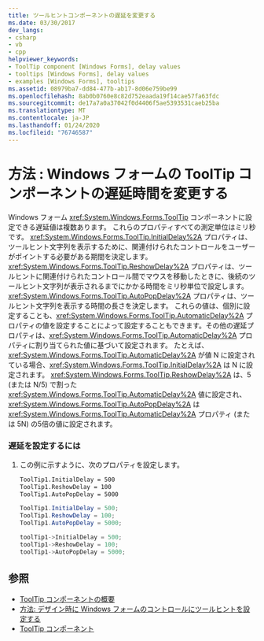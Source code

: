 ```yaml
---
title: ツールヒントコンポーネントの遅延を変更する
ms.date: 03/30/2017
dev_langs:
- csharp
- vb
- cpp
helpviewer_keywords:
- ToolTip component [Windows Forms], delay values
- tooltips [Windows Forms], delay values
- examples [Windows Forms], tooltips
ms.assetid: 08979ba7-dd84-477b-ab17-8d06e759be99
ms.openlocfilehash: 8ab0b0760e8c82d752eaada19f14cae57fa63fdc
ms.sourcegitcommit: de17a7a0a37042f0d4406f5ae5393531caeb25ba
ms.translationtype: MT
ms.contentlocale: ja-JP
ms.lasthandoff: 01/24/2020
ms.locfileid: "76746587"
---
```

# <a name="how-to-change-the-delay-of-the-windows-forms-tooltip-component"></a>方法 : Windows フォームの ToolTip コンポーネントの遅延時間を変更する
Windows フォーム <xref:System.Windows.Forms.ToolTip> コンポーネントに設定できる遅延値は複数あります。 これらのプロパティすべての測定単位はミリ秒です。 <xref:System.Windows.Forms.ToolTip.InitialDelay%2A> プロパティは、ツールヒント文字列を表示するために、関連付けられたコントロールをユーザーがポイントする必要がある期間を決定します。 <xref:System.Windows.Forms.ToolTip.ReshowDelay%2A> プロパティは、ツールヒントに関連付けられたコントロール間でマウスを移動したときに、後続のツールヒント文字列が表示されるまでにかかる時間をミリ秒単位で設定します。 <xref:System.Windows.Forms.ToolTip.AutoPopDelay%2A> プロパティは、ツールヒント文字列を表示する時間の長さを決定します。 これらの値は、個別に設定することも、<xref:System.Windows.Forms.ToolTip.AutomaticDelay%2A> プロパティの値を設定することによって設定することもできます。その他の遅延プロパティは、<xref:System.Windows.Forms.ToolTip.AutomaticDelay%2A> プロパティに割り当てられた値に基づいて設定されます。 たとえば、<xref:System.Windows.Forms.ToolTip.AutomaticDelay%2A> が値 N に設定されている場合、<xref:System.Windows.Forms.ToolTip.InitialDelay%2A> は N に設定されます。 <xref:System.Windows.Forms.ToolTip.ReshowDelay%2A> は、5 (または N/5) で割った <xref:System.Windows.Forms.ToolTip.AutomaticDelay%2A> 値に設定され、<xref:System.Windows.Forms.ToolTip.AutoPopDelay%2A> は <xref:System.Windows.Forms.ToolTip.AutomaticDelay%2A> プロパティ (または 5N) の5倍の値に設定されます。  
  
### <a name="to-set-the-delay"></a>遅延を設定するには  
  
1. この例に示すように、次のプロパティを設定します。  
  
    ```vb  
    ToolTip1.InitialDelay = 500  
    ToolTip1.ReshowDelay = 100  
    ToolTip1.AutoPopDelay = 5000  
    ```  
  
    ```csharp  
    ToolTip1.InitialDelay = 500;  
    ToolTip1.ReshowDelay = 100;  
    ToolTip1.AutoPopDelay = 5000;  
    ```  
  
    ```cpp  
    toolTip1->InitialDelay = 500;  
    toolTip1->ReshowDelay = 100;  
    toolTip1->AutoPopDelay = 5000;  
    ```  
  
## <a name="see-also"></a>参照

- [ToolTip コンポーネントの概要](tooltip-component-overview-windows-forms.md)
- [方法: デザイン時に Windows フォームのコントロールにツールヒントを設定する](how-to-set-tooltips-for-controls-on-a-windows-form-at-design-time.md)
- [ToolTip コンポーネント](tooltip-component-windows-forms.md)
